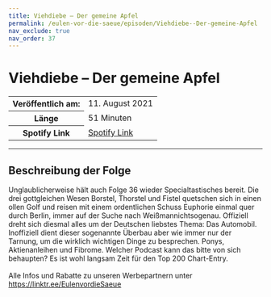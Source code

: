 ```yaml
---
title: Viehdiebe – Der gemeine Apfel
permalink: /eulen-vor-die-saeue/episoden/Viehdiebe--Der-gemeine-Apfel
nav_exclude: true
nav_order: 37
---
```


# Viehdiebe – Der gemeine Apfel
<table class="resp-table dcf-table dcf-table-responsive dcf-table-bordered dcf-table-striped dcf-w-100%">
                    <tbody>
                        <tr>
                            <th scope="row">Veröffentlich am:</th>
                            <td data-label="Veröffentlich am:">11. August 2021</td>
                        </tr>
                        <tr>
                            <th scope="row">Länge </th>
                            <td data-label="Länge ">51 Minuten</td>
                        </tr><tr>
                                <th scope="row">Spotify Link</th>
                                <td data-label="Spotify Link"><a href="https://open.spotify.com/episode/4LdNqqLKr5HOidJRrRtKgr">Spotify Link</a></td>
                            </tr></tbody>
                </table>

***

## Beschreibung der Folge

<div>
Unglaublicherweise hält auch Folge 36 wieder Specialtastisches bereit. Die drei gottgleichen Wesen Borstel, Thorstel und Fistel quetschen sich in einen ollen Golf und reisen mit einem ordentlichen Schuss Euphorie einmal quer durch Berlin, immer auf der Suche nach Weißmannichtsogenau. Offiziell dreht sich diesmal alles um der Deutschen liebstes Thema: Das Automobil. Inoffiziell dient dieser sogenannte Überbau aber wie immer nur der Tarnung, um die wirklich wichtigen Dinge zu besprechen. Ponys, Aktienanleihen und Fibrome. Welcher Podcast kann das bitte von sich behaupten? Es ist wohl langsam Zeit für den Top 200 Chart-Entry. <br>  <br> Alle Infos und Rabatte zu unseren Werbepartnern unter <a href="https://linktr.ee/EulenvordieSaeue">https://linktr.ee/EulenvordieSaeue</a>  
</div>

